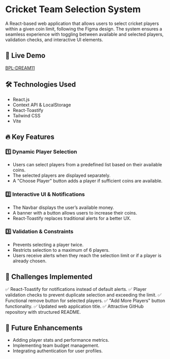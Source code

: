 # Cricket Team Selection System

A React-based web application that allows users to select cricket players within a given coin limit, following the Figma design. The system ensures a seamless experience with toggling between available and selected players, validation checks, and interactive UI elements.

## 🚀 Live Demo
[BPL-DREAM11](https://bpl-dream11-2024.netlify.app/)

## 🛠 Technologies Used
- React.js
- Context API & LocalStorage
- React-Toastify
- Tailwind CSS
- Vite

## 🔥 Key Features
### 1️⃣ **Dynamic Player Selection**
- Users can select players from a predefined list based on their available coins.
- The selected players are displayed separately.
- A "Choose Player" button adds a player if sufficient coins are available.

### 2️⃣ **Interactive UI & Notifications**
- The Navbar displays the user’s available money.
- A banner with a button allows users to increase their coins.
- React-Toastify replaces traditional alerts for a better UX.

### 3️⃣ **Validation & Constraints**
- Prevents selecting a player twice.
- Restricts selection to a maximum of 6 players.
- Users receive alerts when they reach the selection limit or if a player is already chosen.


## 📌 Challenges Implemented
✅ React-Toastify for notifications instead of default alerts.
✅ Player validation checks to prevent duplicate selection and exceeding the limit.
✅ Functional remove button for selected players.
✅ "Add More Players" button functionality.
✅ Updated web application title.
✅ Attractive GitHub repository with structured README.


## 📌 Future Enhancements
- Adding player stats and performance metrics.
- Implementing team budget management.
- Integrating authentication for user profiles.

